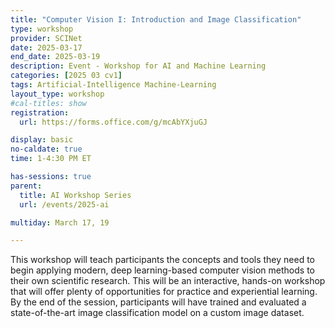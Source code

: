 ```yaml
---
title: "Computer Vision I: Introduction and Image Classification"
type: workshop
provider: SCINet
date: 2025-03-17
end_date: 2025-03-19
description: Event - Workshop for AI and Machine Learning
categories: [2025 03 cv1] 
tags: Artificial-Intelligence Machine-Learning
layout_type: workshop
#cal-titles: show
registration: 
  url: https://forms.office.com/g/mcAbYXjuGJ

display: basic
no-caldate: true
time: 1-4:30 PM ET

has-sessions: true
parent: 
  title: AI Workshop Series
  url: /events/2025-ai

multiday: March 17, 19

---
```


This workshop will teach participants the concepts and tools they need to begin applying modern, deep learning-based computer vision methods to their own scientific research.<!--excerpt--> This will be an interactive, hands-on workshop that will offer plenty of opportunities for practice and experiential learning. By the end of the session, participants will have trained and evaluated a state-of-the-art image classification model on a custom image dataset.
